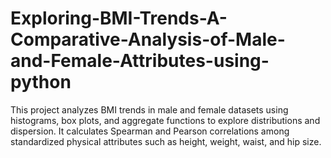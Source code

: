 # Exploring-BMI-Trends-A-Comparative-Analysis-of-Male-and-Female-Attributes-using-python
This project analyzes BMI trends in male and female datasets using histograms, box plots, and aggregate functions to explore distributions and dispersion. It calculates Spearman and Pearson correlations among standardized physical attributes such as height, weight, waist, and hip size. 
